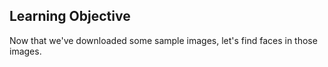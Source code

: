 ## Learning Objective

Now that we've downloaded some sample images, let's find faces in those images.
